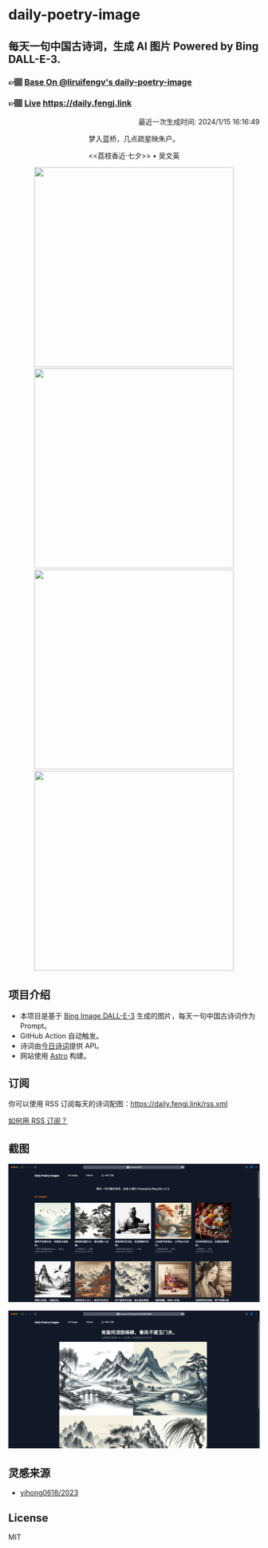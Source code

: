 
# daily-poetry-image

## 每天一句中国古诗词，生成 AI 图片 Powered by Bing DALL-E-3.

### 👉🏽 [Base On @liruifengv's daily-poetry-image](https://github.com/liruifengv/daily-poetry-image)

### 👉🏽 [Live](https://daily.fengj.link) https://daily.fengj.link

<p align="right">
  最近一次生成时间: 2024/1/15 16:16:49
</p>
<p align="center">
梦入蓝桥，几点疏星映朱户。
</p>
<p align="center">
<<荔枝香近·七夕>> • 吴文英
</p>
<p align="center">
<img src="https://tse3.mm.bing.net/th/id/OIG.k7pmVYyADlopgTmrLSlc" height="400" width="400" />
<img src="https://tse2.mm.bing.net/th/id/OIG.rO5aFzv7EzBH7Abl_iUP" height="400" width="400" />
<img src="https://tse2.mm.bing.net/th/id/OIG.B67ighZpKWkTW2jUxABm" height="400" width="400" />
<img src="https://tse1.mm.bing.net/th/id/OIG.42FToM0aORx465WvVotJ" height="400" width="400" />
</p>

## 项目介绍

-   本项目是基于 [Bing Image DALL-E-3](https://www.bing.com/images/create) 生成的图片，每天一句中国古诗词作为 Prompt。
-   GitHub Action 自动触发。
-   诗词由[今日诗词](https://www.jinrishici.com/)提供 API。
-   网站使用 [Astro](https://astro.build) 构建。

## 订阅

你可以使用 RSS 订阅每天的诗词配图：https://daily.fengj.link/rss.xml

[如何用 RSS 订阅？](https://zhuanlan.zhihu.com/p/55026716)

## 截图

![图片列表](./screenshots/Snipaste_2023-12-28_21-00-26.png)

![图片详情](./screenshots/Snipaste_2023-12-28_21-00-53.png)

## 灵感来源

-   [yihong0618/2023](https://github.com/yihong0618/2023)

## License

MIT
